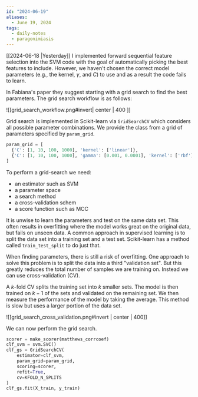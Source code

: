 ```yaml
---
id: "2024-06-19"
aliases:
  - June 19, 2024
tags:
  - daily-notes
  - paragonimiasis
---
```


[[2024-06-18 |Yesterday]] I implemented forward sequential feature selection into the SVM code with the goal of automatically picking the best features to include. However, we haven't chosen the correct model parameters (e.g., the kernel, $\gamma$, and $C$) to use and as a result the code fails to learn.

In Fabiana's paper they suggest starting with a grid search to find the best parameters. The grid search workflow is as follows:

![[grid_search_workflow.png#invert| center | 400 ]]

Grid search is implemented in Scikit-learn via `GridSearchCV` which considers all possible parameter combinations. We provide the class from a grid of parameters specified by `param_grid`.
```python
param_grid = [
  {'C': [1, 10, 100, 1000], 'kernel': ['linear']},
  {'C': [1, 10, 100, 1000], 'gamma': [0.001, 0.0001], 'kernel': ['rbf']},
]
```

To perform a grid-search we need:
- an estimator such as SVM
- a parameter space
- a search method
- a cross-validation schem
- a score function such as MCC

It is unwise to learn the parameters and test on the same data set. This often results in overfitting where the model works great on the original data, but fails on unseen data. A common approach in supervised learning is to split the data set into a training set and a test set. Scikit-learn has a method called `train_test_split` to do just that.

When finding parameters, there is still a risk of overfitting. One approach to solve this problem is to split the data into a third "validation set". But this greatly reduces the total number of samples we are training on. Instead we can use cross-validation (CV). 

A $k$-fold CV splits the training set into $k$ smaller sets. The model is then trained on $k-1$ of the sets and validated on the remaining set. We then measure the performance of the model by taking the average. This method is slow but uses a larger portion of the data set.

![[grid_search_cross_validation.png#invert | center | 400]]

We can now perform the grid search.
```python
scorer = make_scorer(matthews_corrcoef)
clf_svm = svm.SVC()
clf_gs = GridSearchCV(
    estimator=clf_svm, 
    param_grid=param_grid, 
    scoring=scorer, 
    refit=True,
    cv=KFOLD_N_SPLITS
)
clf_gs.fit(X_train, y_train)
```
